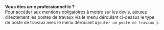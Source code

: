 <!-- Commentaire : la classe "d-print-none" permet de ne pas afficher la boite dans le pdf -->
<div class="box box-warning d-print-none">
<b>Vous êtes un·e professionnel·le ?</b><br>
Pour accéder aux mentions obligatoires à mettre sur les devis, ajoutez directement les postes de travaux via le menu déroulant ci-dessus le type de poste de travaux avec le menu déroulant <code>Ajouter un poste de travaux <i class="bi bi-chevron-down"></i></code>).
</div>
